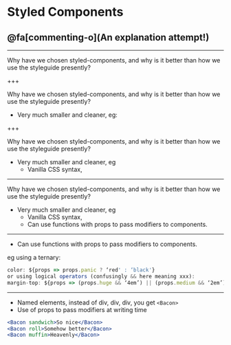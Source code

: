 # Styled Components

## @fa[commenting-o](An explanation attempt!)

---

Why have we chosen styled-components, and why is it better than how we use the styleguide presently?

+++

Why have we chosen styled-components, and why is it better than how we use the styleguide presently?

* Very much smaller and cleaner, eg:

+++

Why have we chosen styled-components, and why is it better than how we use the styleguide presently?

* Very much smaller and cleaner, eg
  * Vanilla CSS syntax,

---

Why have we chosen styled-components, and why is it better than how we use the styleguide presently?

* Very much smaller and cleaner, eg
  * Vanilla CSS syntax,
  * Can use functions with props to pass modifiers to components.

---

* Can use functions with props to pass modifiers to components.

eg using a ternary:

```jsx
color: ${props => props.panic ? ‘red' : ‘black'}
or using logical operators (confusingly && here meaning xxx):
margin-top: ${props => (props.huge && ‘4em’) || (props.medium && ‘2em’) || (props.small && '0.5em') }
```

---

* Named elements, instead of div, div, div, you get `<Bacon>`
* Use of props to pass modifiers at writing time

```jsx
<Bacon sandwich>So nice</Bacon>
<Bacon roll>Somehow better</Bacon>
<Bacon muffin>Heavenly</Bacon>
```